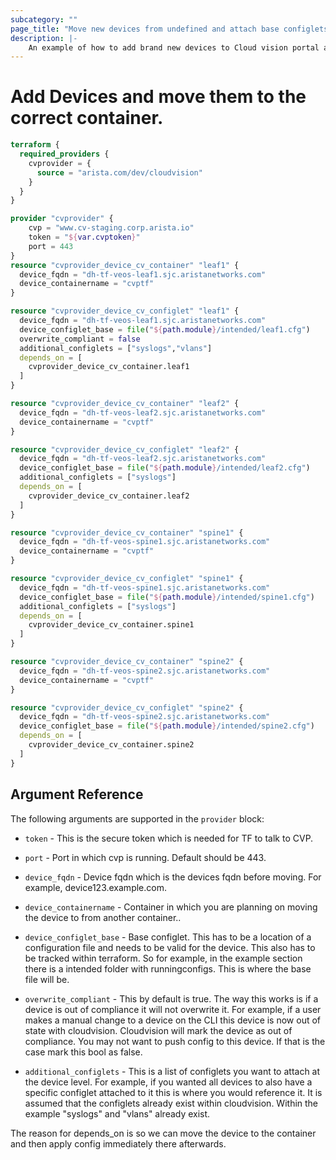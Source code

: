 ```yaml
---
subcategory: ""
page_title: "Move new devices from undefined and attach base configlets"
description: |-
    An example of how to add brand new devices to Cloud vision portal and move them to the correct container with the correct configlets.
---
```


# Add Devices and move them to the correct container.

```terraform
terraform {
  required_providers {
    cvprovider = {
      source = "arista.com/dev/cloudvision"
    }
  }
}

provider "cvprovider" {
    cvp = "www.cv-staging.corp.arista.io"
    token = "${var.cvptoken}"
    port = 443
}
resource "cvprovider_device_cv_container" "leaf1" {
  device_fqdn = "dh-tf-veos-leaf1.sjc.aristanetworks.com"
  device_containername = "cvptf"
}

resource "cvprovider_device_cv_configlet" "leaf1" {
  device_fqdn = "dh-tf-veos-leaf1.sjc.aristanetworks.com"
  device_configlet_base = file("${path.module}/intended/leaf1.cfg")
  overwrite_compliant = false
  additional_configlets = ["syslogs","vlans"]
  depends_on = [
    cvprovider_device_cv_container.leaf1
  ]
}

resource "cvprovider_device_cv_container" "leaf2" {
  device_fqdn = "dh-tf-veos-leaf2.sjc.aristanetworks.com"
  device_containername = "cvptf"
}

resource "cvprovider_device_cv_configlet" "leaf2" {
  device_fqdn = "dh-tf-veos-leaf2.sjc.aristanetworks.com"
  device_configlet_base = file("${path.module}/intended/leaf2.cfg")
  additional_configlets = ["syslogs"]
  depends_on = [
    cvprovider_device_cv_container.leaf2
  ]
}

resource "cvprovider_device_cv_container" "spine1" {
  device_fqdn = "dh-tf-veos-spine1.sjc.aristanetworks.com"
  device_containername = "cvptf"
}

resource "cvprovider_device_cv_configlet" "spine1" {
  device_fqdn = "dh-tf-veos-spine1.sjc.aristanetworks.com"
  device_configlet_base = file("${path.module}/intended/spine1.cfg")
  additional_configlets = ["syslogs"]
  depends_on = [
    cvprovider_device_cv_container.spine1
  ]
}

resource "cvprovider_device_cv_container" "spine2" {
  device_fqdn = "dh-tf-veos-spine2.sjc.aristanetworks.com"
  device_containername = "cvptf"
}

resource "cvprovider_device_cv_configlet" "spine2" {
  device_fqdn = "dh-tf-veos-spine2.sjc.aristanetworks.com"
  device_configlet_base = file("${path.module}/intended/spine2.cfg")
  depends_on = [
    cvprovider_device_cv_container.spine2
  ]
}
```


## Argument Reference

The following arguments are supported in the `provider` block:

* `token` - This is the secure token which is needed for TF to talk to CVP.

* `port` - Port in which cvp is running.  Default should be 443.

* `device_fqdn` - Device fqdn which is the devices fqdn before moving.  For example, device123.example.com.

* `device_containername` - Container in which you are planning on moving the device to from another container..

* `device_configlet_base` - Base configlet.  This has to be a location of a configuration file and needs to be valid for the device. This also has to be tracked within terraform.
So for example, in the example section there is a intended folder with runningconfigs.  This is where the base file will be.


* `overwrite_compliant` - This by default is true.  The way this works is if a device is out of compliance it will not overwrite it.
For example, if a user makes a manual change to a device on the CLI this device is now out of state with cloudvision.  Cloudvision will
mark the device as out of compliance.  You may not want to push config to this device.  If that is the case mark this bool as false.

* `additional_configlets` - This is a list of configlets you want to attach at the device level.  For example, if you wanted all devices to also have a specific configlet attached to it this is where you would reference it.
It is assumed that the configlets already exist within cloudvision.  Within the example "syslogs" and "vlans" already exist.

The reason for depends_on is so we can move the device to the container and then apply config immediately there afterwards.





